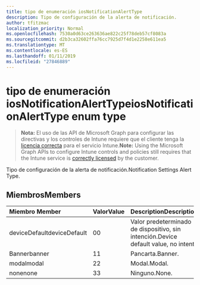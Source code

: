 ```yaml
---
title: tipo de enumeración iosNotificationAlertType
description: Tipo de configuración de la alerta de notificación.
author: tfitzmac
localization_priority: Normal
ms.openlocfilehash: 7530a0d63ce263636ae822c25f78deb57cf8083a
ms.sourcegitcommit: d2b3ca32602ffa76cc7925d7f4d1e2258e611ea5
ms.translationtype: MT
ms.contentlocale: es-ES
ms.lasthandoff: 01/11/2019
ms.locfileid: "27846889"
---
```

# <a name="iosnotificationalerttype-enum-type"></a><span data-ttu-id="ec9dc-103">tipo de enumeración iosNotificationAlertType</span><span class="sxs-lookup"><span data-stu-id="ec9dc-103">iosNotificationAlertType enum type</span></span>

> <span data-ttu-id="ec9dc-104">**Nota:** El uso de las API de Microsoft Graph para configurar las directivas y los controles de Intune requiere que el cliente tenga la [licencia correcta](https://go.microsoft.com/fwlink/?linkid=839381) para el servicio Intune.</span><span class="sxs-lookup"><span data-stu-id="ec9dc-104">**Note:** Using the Microsoft Graph APIs to configure Intune controls and policies still requires that the Intune service is [correctly licensed](https://go.microsoft.com/fwlink/?linkid=839381) by the customer.</span></span>

<span data-ttu-id="ec9dc-105">Tipo de configuración de la alerta de notificación.</span><span class="sxs-lookup"><span data-stu-id="ec9dc-105">Notification Settings Alert Type.</span></span>
## <a name="members"></a><span data-ttu-id="ec9dc-106">Miembros</span><span class="sxs-lookup"><span data-stu-id="ec9dc-106">Members</span></span>
|<span data-ttu-id="ec9dc-107">Miembro	</span><span class="sxs-lookup"><span data-stu-id="ec9dc-107">Member</span></span>|<span data-ttu-id="ec9dc-108">Valor</span><span class="sxs-lookup"><span data-stu-id="ec9dc-108">Value</span></span>|<span data-ttu-id="ec9dc-109">Description</span><span class="sxs-lookup"><span data-stu-id="ec9dc-109">Description</span></span>|
|:---|:---|:---|
|<span data-ttu-id="ec9dc-110">deviceDefault</span><span class="sxs-lookup"><span data-stu-id="ec9dc-110">deviceDefault</span></span>|<span data-ttu-id="ec9dc-111">0</span><span class="sxs-lookup"><span data-stu-id="ec9dc-111">0</span></span>|<span data-ttu-id="ec9dc-112">Valor predeterminado de dispositivo, sin intención.</span><span class="sxs-lookup"><span data-stu-id="ec9dc-112">Device default value, no intent.</span></span>|
|<span data-ttu-id="ec9dc-113">Banner</span><span class="sxs-lookup"><span data-stu-id="ec9dc-113">banner</span></span>|<span data-ttu-id="ec9dc-114">1</span><span class="sxs-lookup"><span data-stu-id="ec9dc-114">1</span></span>|<span data-ttu-id="ec9dc-115">Pancarta.</span><span class="sxs-lookup"><span data-stu-id="ec9dc-115">Banner.</span></span>|
|<span data-ttu-id="ec9dc-116">modal</span><span class="sxs-lookup"><span data-stu-id="ec9dc-116">modal</span></span>|<span data-ttu-id="ec9dc-117">2</span><span class="sxs-lookup"><span data-stu-id="ec9dc-117">2</span></span>|<span data-ttu-id="ec9dc-118">Modal.</span><span class="sxs-lookup"><span data-stu-id="ec9dc-118">Modal.</span></span>|
|<span data-ttu-id="ec9dc-119">none</span><span class="sxs-lookup"><span data-stu-id="ec9dc-119">none</span></span>|<span data-ttu-id="ec9dc-120">3</span><span class="sxs-lookup"><span data-stu-id="ec9dc-120">3</span></span>|<span data-ttu-id="ec9dc-121">Ninguno.</span><span class="sxs-lookup"><span data-stu-id="ec9dc-121">None.</span></span>|



